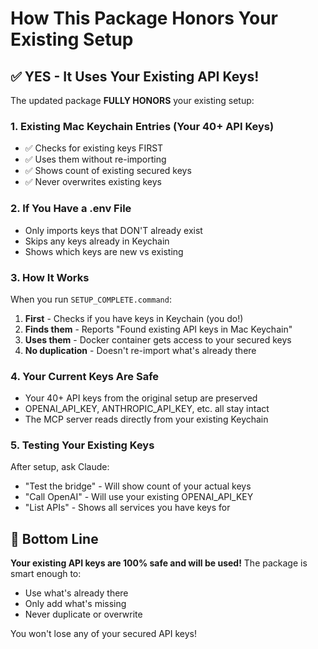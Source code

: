 # How This Package Honors Your Existing Setup

## ✅ YES - It Uses Your Existing API Keys!

The updated package **FULLY HONORS** your existing setup:

### 1. **Existing Mac Keychain Entries** (Your 40+ API Keys)
- ✅ Checks for existing keys FIRST
- ✅ Uses them without re-importing
- ✅ Shows count of existing secured keys
- ✅ Never overwrites existing keys

### 2. **If You Have a .env File**
- Only imports keys that DON'T already exist
- Skips any keys already in Keychain
- Shows which keys are new vs existing

### 3. **How It Works**

When you run `SETUP_COMPLETE.command`:

1. **First** - Checks if you have keys in Keychain (you do!)
2. **Finds them** - Reports "Found existing API keys in Mac Keychain"
3. **Uses them** - Docker container gets access to your secured keys
4. **No duplication** - Doesn't re-import what's already there

### 4. **Your Current Keys Are Safe**

- Your 40+ API keys from the original setup are preserved
- OPENAI_API_KEY, ANTHROPIC_API_KEY, etc. all stay intact
- The MCP server reads directly from your existing Keychain

### 5. **Testing Your Existing Keys**

After setup, ask Claude:
- "Test the bridge" - Will show count of your actual keys
- "Call OpenAI" - Will use your existing OPENAI_API_KEY
- "List APIs" - Shows all services you have keys for

## 🔐 Bottom Line

**Your existing API keys are 100% safe and will be used!**
The package is smart enough to:
- Use what's already there
- Only add what's missing
- Never duplicate or overwrite

You won't lose any of your secured API keys!